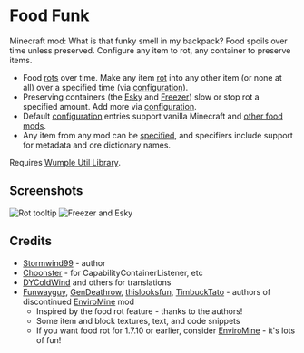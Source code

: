 # Food Funk

Minecraft mod: What is that funky smell in my backpack? Food spoils over time unless preserved. Configure any item to rot, any container to preserve items.

* Food [rots](https://github.com/Stormwind99/FoodFunk/wiki/Food-Spoiling-(Rot)) over time.  Make any item [rot](https://github.com/Stormwind99/FoodFunk/wiki/Food-Spoiling-(Rot)) into any other item (or none at all) over a specified time (via [configuration](https://github.com/Stormwind99/FoodFunk/wiki/Configuration)).
* Preserving containers (the [Esky](https://github.com/Stormwind99/FoodFunk/wiki/Esky) and [Freezer](https://github.com/Stormwind99/FoodFunk/wiki/Freezer)) slow or stop rot a specified amount.  Add more via [configuration](https://github.com/Stormwind99/FoodFunk/wiki/Configuration).
* Default [configuration](https://github.com/Stormwind99/FoodFunk/wiki/Configuration) entries support vanilla Minecraft and [other food mods](https://github.com/Stormwind99/FoodFunk/wiki/Compatibility). 
* Any item from any mod can be [specified](https://github.com/Stormwind99/FoodFunk/wiki/Configuration), and specifiers include support for metadata and ore dictionary names.

Requires [Wumple Util Library](https://github.com/Stormwind99/WumpleUtil).

## Screenshots

![Rot tooltip](https://raw.githubusercontent.com/Stormwind99/FoodFunk/master/other/screenshots/tooltip.png)
![Freezer and Esky](https://raw.githubusercontent.com/Stormwind99/FoodFunk/master/other/screenshots/coldchests.png)

## Credits

* [Stormwind99](https://github.com/Stormwind99) - author
* [Choonster](https://github.com/Choonster) - for CapabilityContainerListener, etc
* [DYColdWind](https://github.com/DYColdWind) and others for translations
* [Funwayguy](https://github.com/Funwayguy), [GenDeathrow](https://github.com/GenDeathrow), [thislooksfun](https://github.com/thislooksfun), [TimbuckTato](https://github.com/TimbuckTato) - authors of discontinued [EnviroMine](https://minecraft.curseforge.com/projects/enviromine) mod
   * Inspired by the food rot feature - thanks to the authors!
   * Some item and block textures, text, and code snippets 
   * If you want food rot for 1.7.10 or earlier, consider [EnviroMine](https://minecraft.curseforge.com/projects/enviromine) - it's lots of fun!
